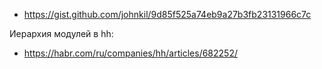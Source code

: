 
- https://gist.github.com/johnkil/9d85f525a74eb9a27b3fb23131966c7c

Иерархия модулей в hh:

- https://habr.com/ru/companies/hh/articles/682252/